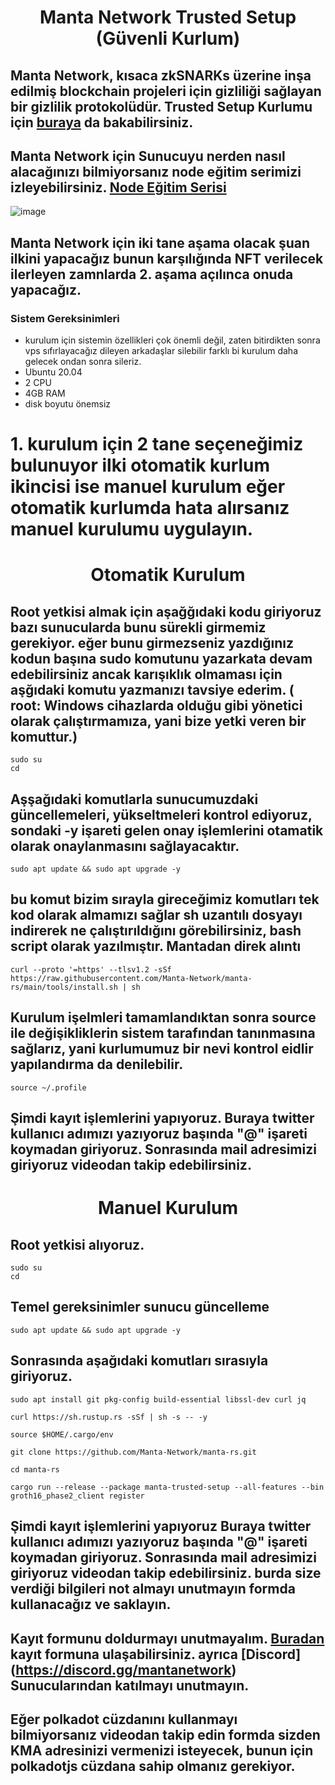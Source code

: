 <h1 align="center">Manta Network Trusted Setup (Güvenli  Kurlum)

## Manta Network, kısaca zkSNARKs üzerine inşa edilmiş blockchain projeleri için gizliliği sağlayan bir gizlilik protokolüdür. Trusted Setup Kurlumu için [buraya](https://docs.manta.network/docs/concepts/TrustedSetup) da bakabilirsiniz. 

## Manta Network için Sunucuyu nerden nasıl alacağınızı bilmiyorsanız node eğitim serimizi izleyebilirsiniz. [Node Eğitim Serisi](https://www.youtube.com/playlist?list=PLKxGUfdcj7MVXls2OvTpwx6CnpVJN685w)

![image](https://docs.manta.network/img/guides/trusted-setup-stages.svg)
## Manta Network için iki tane aşama olacak şuan ilkini yapacağız bunun karşılığında NFT verilecek ilerleyen zamnlarda 2. aşama açılınca onuda yapacağız.

### Sistem Gereksinimleri
 - kurulum için sistemin özellikleri çok önemli değil, zaten bitirdikten sonra vps sıfırlayacağız dileyen arkadaşlar silebilir farklı bi kurulum daha gelecek ondan sonra sileriz.
 - Ubuntu 20.04
 - 2 CPU
 - 4GB RAM
 - disk boyutu önemsiz
 # 1. kurulum için 2 tane seçeneğimiz bulunuyor ilki otomatik kurlum ikincisi ise manuel kurulum eğer otomatik kurlumda hata alırsanız manuel kurulumu uygulayın.

<h1 align="center">Otomatik Kurulum

  ## Root yetkisi almak için aşağğıdaki kodu giriyoruz bazı sunucularda bunu sürekli girmemiz gerekiyor. eğer bunu girmezseniz yazdığınız kodun başına sudo komutunu yazarkata devam edebilirsiniz ancak karışıklık olmaması için aşğıdaki komutu yazmanızı tavsiye ederim. ( root: Windows cihazlarda olduğu gibi yönetici olarak çalıştırmamıza, yani bize yetki veren bir komuttur.)
  ```
  sudo su
  cd
  ```

 ## Aşşağıdaki komutlarla sunucumuzdaki güncellemeleri, yükseltmeleri kontrol ediyoruz, sondaki -y işareti gelen onay işlemlerini otamatik olarak onaylanmasını sağlayacaktır.

  ```
 sudo apt update && sudo apt upgrade -y
  ```

 ## bu komut bizim sırayla gireceğimiz komutları tek kod olarak almamızı sağlar sh uzantılı dosyayı indirerek ne çalıştırıldığını görebilirsiniz, bash script olarak yazılmıştır. Mantadan direk alıntı

 ```
curl --proto '=https' --tlsv1.2 -sSf https://raw.githubusercontent.com/Manta-Network/manta-rs/main/tools/install.sh | sh
 ```

  ## Kurulum işelmleri tamamlandıktan sonra source ile değişikliklerin sistem tarafından tanınmasına sağlarız, yani kurlumumuz bir nevi kontrol eidlir yapılandırma da denilebilir.
   ```
source ~/.profile
 ```
  
   ## Şimdi kayıt işlemlerini yapıyoruz. Buraya twitter kullanıcı adımızı yazıyoruz başında "@" işareti koymadan giriyoruz. Sonrasında mail adresimizi giriyoruz videodan takip edebilirsiniz.

<h1 align="center"> Manuel Kurulum


  ## Root yetkisi alıyoruz.
  ```
  sudo su
  cd
  ```

 ## Temel gereksinimler sunucu güncelleme

  ```
 sudo apt update && sudo apt upgrade -y
  ```

 ## Sonrasında aşağıdaki komutları sırasıyla giriyoruz.

 ```
sudo apt install git pkg-config build-essential libssl-dev curl jq
 ```
 ```
curl https://sh.rustup.rs -sSf | sh -s -- -y
 ```
 ```
source $HOME/.cargo/env
 ```
 ```
git clone https://github.com/Manta-Network/manta-rs.git
 ```

 ```
cd manta-rs
 ``` 
 ```
cargo run --release --package manta-trusted-setup --all-features --bin groth16_phase2_client register
 ```  
  
## Şimdi kayıt işlemlerini yapıyoruz Buraya twitter kullanıcı adımızı yazıyoruz başında "@" işareti koymadan giriyoruz. Sonrasında mail adresimizi giriyoruz videodan takip edebilirsiniz. burda size verdiği bilgileri not almayı unutmayın formda kullanacağız ve saklayın.

## Kayıt formunu doldurmayı unutmayalım. [Buradan](https://mantanetwork.typeform.com/TrustedSetup) kayıt formuna ulaşabilirsiniz. ayrıca [Discord] (https://discord.gg/mantanetwork) Sunucularından katılmayı unutmayın.

  ## Eğer polkadot cüzdanını kullanmayı bilmiyorsanız videodan takip edin formda sizden  KMA adresinizi vermenizi isteyecek, bunun için polkadotjs cüzdana sahip olmanız gerekiyor.
 


